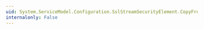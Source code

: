 ```yaml
---
uid: System.ServiceModel.Configuration.SslStreamSecurityElement.CopyFrom(System.ServiceModel.Configuration.ServiceModelExtensionElement)
internalonly: False
---
```

